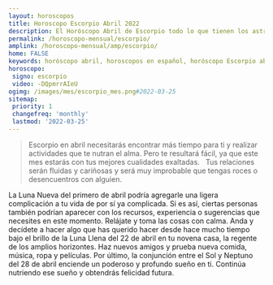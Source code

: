 ```yaml
---
layout: horoscopos
title: Horoscopo Escorpio Abril 2022
description: El Horóscopo Abril de Escorpio todo lo que tienen los astros preparados para este mes, amor, trabajo, familia. Todo sobre astrologia, tarot, predicciones. Horoscopo gratis en español, predicciones y astrología.
permalink: /horoscopo-mensual/escorpio/
amplink: /horoscopo-mensual/amp/escorpio/
home: FALSE
keywords: horóscopo abril, horoscopos en español, horóscopo Escorpio abril , horóscopo esperanza gracia, horoscop, horóscopos gratis, horoscopo Escorpio, Tarot, Astrologia, Zodíaco, Escorpio, horoscopo gratis, horoscopo del mes 
horoscopo:
 signo: escorpio
 video: -DQpmrrAIeU
ogimg: /images/mes/escorpio_mes.png#2022-03-25
sitemap:
 priority: 1
 changefreq: 'monthly'
 lastmod: '2022-03-25'
---
```



 > Escorpio en abril necesitarás encontrar más tiempo para ti y realizar actividades que te nutran el alma. Pero te resultará fácil, ya que este mes estarás con tus mejores cualidades exaltadas.
 
Tus relaciones serán fluidas y cariñosas y será muy improbable que tengas roces o desencuentros con alguien.



La Luna Nueva del primero de abril podría agregarle una ligera complicación a tu vida de por sí ya complicada. Si es así, ciertas personas también podrían aparecer con los recursos, experiencia o sugerencias que necesites en este momento. Relájate y toma las cosas con calma. Anda y decídete a hacer algo que has querido hacer desde hace mucho tiempo bajo el brillo de la Luna Llena del 22 de abril en tu novena casa, la regente de los amplios horizontes. Haz nuevos amigos y prueba nueva comida, música, ropa y películas. Por último, la conjunción entre el Sol y Neptuno del 28 de abril enciende un poderoso y profundo sueño en ti. Continúa nutriendo ese sueño y obtendrás felicidad futura.